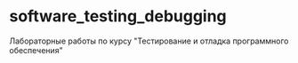 # software_testing_debugging
Лабораторные работы по курсу "Тестирование и отладка программного обеспечения"
